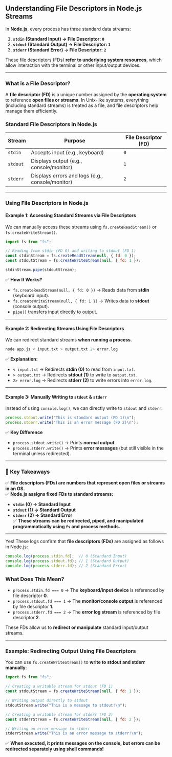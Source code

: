 ## **Understanding File Descriptors in Node.js Streams**  

In **Node.js**, every process has three standard data streams:  
1. **`stdin` (Standard Input) → File Descriptor: `0`**  
2. **`stdout` (Standard Output) → File Descriptor: `1`**  
3. **`stderr` (Standard Error) → File Descriptor: `2`**  

These file descriptors (FDs) **refer to underlying system resources**, which allow interaction with the terminal or other input/output devices.  

---

### **What is a File Descriptor?**  
A **file descriptor (FD)** is a unique number assigned by the **operating system** to reference **open files or streams**. In Unix-like systems, everything (including standard streams) is treated as a file, and file descriptors help manage them efficiently.  

### **Standard File Descriptors in Node.js**
| **Stream**  | **Purpose** | **File Descriptor (FD)** |
|------------|------------|------------------|
| `stdin`  | Accepts input (e.g., keyboard) | `0` |
| `stdout` | Displays output (e.g., console/monitor) | `1` |
| `stderr` | Displays errors and logs (e.g., console/monitor) | `2` |

---

### **Using File Descriptors in Node.js**  

#### **Example 1: Accessing Standard Streams via File Descriptors**
We can manually access these streams using `fs.createReadStream()` or `fs.createWriteStream()`.

```javascript
import fs from "fs";

// Reading from stdin (FD 0) and writing to stdout (FD 1)
const stdinStream = fs.createReadStream(null, { fd: 0 });
const stdoutStream = fs.createWriteStream(null, { fd: 1 });

stdinStream.pipe(stdoutStream);
```
✅ **How It Works?**  
- `fs.createReadStream(null, { fd: 0 })` → Reads data from **stdin** (keyboard input).  
- `fs.createWriteStream(null, { fd: 1 })` → Writes data to **stdout** (console output).  
- `pipe()` transfers input directly to output.  

---

#### **Example 2: Redirecting Streams Using File Descriptors**
We can redirect standard streams **when running a process**.

```bash
node app.js < input.txt > output.txt 2> error.log
```
✅ **Explanation:**  
- `< input.txt` → Redirects **stdin (0)** to read from `input.txt`.  
- `> output.txt` → Redirects **stdout (1)** to write to `output.txt`.  
- `2> error.log` → Redirects **stderr (2)** to write errors into `error.log`.  

---

#### **Example 3: Manually Writing to `stdout` & `stderr`**
Instead of using `console.log()`, we can directly write to `stdout` and `stderr`:

```javascript
process.stdout.write("This is standard output (FD 1)\n");
process.stderr.write("This is an error message (FD 2)\n");
```
✅ **Key Difference**  
- `process.stdout.write()` → Prints **normal output**.  
- `process.stderr.write()` → Prints **error messages** (but still visible in the terminal unless redirected).  

---

### **🔑 Key Takeaways**  
✅ **File descriptors (FDs) are numbers that represent open files or streams in an OS.**  
✅ **Node.js assigns fixed FDs to standard streams:**  
   - **`stdin` (0) → Standard Input**  
   - **`stdout` (1) → Standard Output**  
   - **`stderr` (2) → Standard Error**  
✅ **These streams can be redirected, piped, and manipulated programmatically using `fs` and process methods.**  



---



Yes! These logs confirm that **file descriptors (FDs)** are assigned as follows in Node.js:  

```javascript
console.log(process.stdin.fd);  // 0 (Standard Input)
console.log(process.stdout.fd); // 1 (Standard Output)
console.log(process.stderr.fd); // 2 (Standard Error)
```

### **What Does This Mean?**  
- `process.stdin.fd === 0` → The **keyboard/input device** is referenced by file descriptor **0**.  
- `process.stdout.fd === 1` → The **monitor/console output** is referenced by file descriptor **1**.  
- `process.stderr.fd === 2` → The **error log stream** is referenced by file descriptor **2**.  

These FDs allow us to **redirect or manipulate** standard input/output streams.  

---

### **Example: Redirecting Output Using File Descriptors**
You can use `fs.createWriteStream()` to **write to stdout and stderr manually**:

```javascript
import fs from "fs";

// Creating a writable stream for stdout (FD 1)
const stdoutStream = fs.createWriteStream(null, { fd: 1 });

// Writing output directly to stdout
stdoutStream.write("This is a message to stdout!\n");

// Creating a writable stream for stderr (FD 2)
const stderrStream = fs.createWriteStream(null, { fd: 2 });

// Writing an error message to stderr
stderrStream.write("This is an error message to stderr!\n");
```
✅ **When executed, it prints messages on the console, but errors can be redirected separately using shell commands!**  



